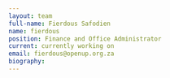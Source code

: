 ```yaml
---
layout: team
full-name: Fierdous Safodien
name: fierdous
position: Finance and Office Administrator
current: currently working on
email: fierdous@openup.org.za
biography:
---
```

